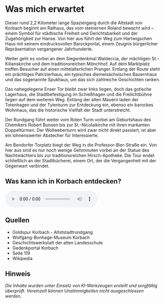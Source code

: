 # Was mich erwartet

Dieser rund 2,2 Kilometer lange Spaziergang durch die Altstadt von Korbach beginnt am Rathaus, das vom steinernen Roland bewacht wird – einem Symbol für städtische Freiheit und Gerichtsbarkeit und der Zugehörigkeit zur Hanse. Von hier aus führt der Weg zum Hartwigschen Haus mit seinem eindrucksvollen Barockportal, einem Zeugnis bürgerlicher Repräsentation vergangener Jahrhunderte.

Weiter geht es vorbei an dem Siegerdenkmal Waldeccia, der mächtigen St.-Kilianskirche und dem traditionsreichen Mönchhof. Auf dem Marktplatz treffen Besucher auf einen mittelalterlichen Pranger. Entlang der Route steht ein prächtiges Patrizierhaus, ein typisches diemelsächsisches Bauernhaus und das sogenannte Spukhaus, um das sich zahlreiche Geschichten ranken.

Das nahegelegene Enser Tor bleibt zwar links liegen, doch das gotische Lagerhaus, die Stadtbefestigung im Schießhagen und die Freilichtbühne liegen auf dem weiteren Weg. Entlang der alten Mauern laden der Totenhagen und der Tylenturm zur Entdeckung ein, ebenso ein barockes Wohnhaus, das die historische Vielfalt der Stadt unterstreicht.

Der Rundgang führt weiter vom Roten Turm vorbei am Geburtshaus des Chemikers Robert Bunsen bis zur St.-Nicolaikirche mit ihren markanten Doppeltürmen. Der Wollweberturm wird zwar nicht direkt passiert, ist aber ein lohnenswerter Abstecher für Interessierte.

Am Bendorfer Torplatz biegt der Weg in die Professor-Bier-Straße ein. Von hier aus sind es nur noch wenige Gehminuten vorbei an der Statue des Nachtwächters bis zur traditionsreichen Hirsch-Apotheke. Die Tour endet schließlich an der Stadtbücherei, einem Ort, der die Vergangenheit mit der Gegenwart verbindet.

## Was kann ich in Korbach entdecken?

<audio controls class="full-width-audio">
  <source src="locales/korbach/de/korbach.mp3" type="audio/mpeg">
  Dein Browser unterstützt kein Audioelement.
</audio>

## Quellen

- Goldspur Korbach - Altststadtrundgang
- Wolfgang-Bonhage-Museum Korbach
- Geschichtswerkstatt der alten Landesschule
- Gedenkportal Korbach
- Seite 119
- Wikipedia

## Hinweis

_Die Inhalte wurden unter Einsatz von KI-Werkzeugen erstellt und sorgfältig überprüft. Vereinzelt können Unstimmigkeiten nicht ausgeschlossen werden._